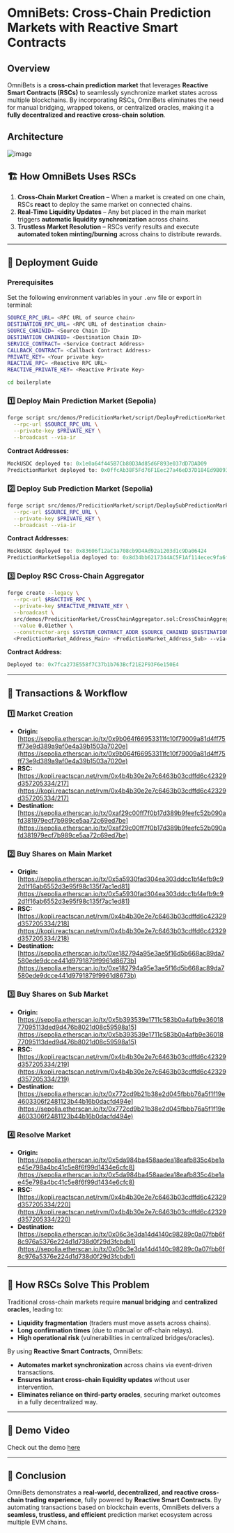 # OmniBets: Cross-Chain Prediction Markets with Reactive Smart Contracts

## Overview

OmniBets is a **cross-chain prediction market** that leverages **Reactive Smart Contracts (RSCs)** to seamlessly synchronize market states across multiple blockchains. By incorporating RSCs, OmniBets eliminates the need for manual bridging, wrapped tokens, or centralized oracles, making it a **fully decentralized and reactive cross-chain solution**.

## Architecture

![image](https://github.com/user-attachments/assets/002e164a-0f84-468b-9637-e6dd2ade5ef8)

## 🏗️ **How OmniBets Uses RSCs**

1. **Cross-Chain Market Creation** – When a market is created on one chain, RSCs **react** to deploy the same market on connected chains.
2. **Real-Time Liquidity Updates** – Any bet placed in the main market triggers **automatic liquidity synchronization** across chains.
3. **Trustless Market Resolution** – RSCs verify results and execute **automated token minting/burning** across chains to distribute rewards.

---

## 🚀 **Deployment Guide**

### **Prerequisites**

Set the following environment variables in your `.env` file or export in terminal:

```bash
SOURCE_RPC_URL= <RPC URL of source chain>
DESTINATION_RPC_URL= <RPC URL of destination chain>
SOURCE_CHAINID= <Source Chain ID>
DESTINATION_CHAINID= <Destination Chain ID>
SERVICE_CONTRACT= <Service Contract Address>
CALLBACK_CONTRACT= <Callback Contract Address>
PRIVATE_KEY= <Your private key>
REACTIVE_RPC= <Reactive RPC URL>
REACTIVE_PRIVATE_KEY= <Reactive Private Key>
```

```bash
cd boilerplate
```

### **1️⃣ Deploy Main Prediction Market (Sepolia)**

```bash
forge script src/demos/PredicitionMarket/script/DeployPredictionMarket.s.sol \
  --rpc-url $SOURCE_RPC_URL \
  --private-key $PRIVATE_KEY \
  --broadcast --via-ir
```

**Contract Addresses:**

```ts
MockUSDC deployed to: 0x1e0a64f445B7Cb80D3Ad85d6F893e037dD7DAD09
PredictionMarket deployed to: 0x0ffcAb38F5Fd76F1Eec27a46eD37D184Ed9B0931
```

### **2️⃣ Deploy Sub Prediction Market (Sepolia)**

```bash
forge script src/demos/PredicitionMarket/script/DeploySubPredictionMarket.s.sol \
  --rpc-url $SOURCE_RPC_URL \
  --private-key $PRIVATE_KEY \
  --broadcast --via-ir
```

**Contract Addresses:**

```ts
MockUSDC deployed to: 0x83606f12aC1a708cb9D4Ad92a1203d1c9Da06424
PredictionMarketSepolia deployed to: 0x8d34bb6217344AC5F1Af114ecec9fa6f4038B5c2
```

### **3️⃣ Deploy RSC Cross-Chain Aggregator**

```bash
forge create --legacy \
  --rpc-url $REACTIVE_RPC \
  --private-key $REACTIVE_PRIVATE_KEY \
  --broadcast \
  src/demos/PredicitionMarket/CrossChainAggregator.sol:CrossChainAggregator \
  --value 0.01ether \
  --constructor-args $SYSTEM_CONTRACT_ADDR $SOURCE_CHAINID $DESTINATION_CHAINID \
  <PredictionMarket_Address_Main> <PredictionMarket_Address_Sub> --via-ir
```

**Contract Address:**

```ts
Deployed to: 0x7fca273E558f7C37b1b763Bcf21E2F93F6e150E4
```

---

## 🔗 **Transactions & Workflow**

### **1️⃣ Market Creation**

- **Origin:** [https://sepolia.etherscan.io/tx/0x9b064f66953311fc10f79009a81d4ff75ff73e9d389a9af0e4a39b1503a7020e](https://sepolia.etherscan.io/tx/0x9b064f66953311fc10f79009a81d4ff75ff73e9d389a9af0e4a39b1503a7020e)
- **RSC:** [https://kopli.reactscan.net/rvm/0x4b4b30e2e7c6463b03cdffd6c42329d357205334/217](https://kopli.reactscan.net/rvm/0x4b4b30e2e7c6463b03cdffd6c42329d357205334/217)
- **Destination:** [https://sepolia.etherscan.io/tx/0xaf29c00ff7f0b17d389b9feefc52b090afd381979ecf7b989ce5aa72c69ed7be](https://sepolia.etherscan.io/tx/0xaf29c00ff7f0b17d389b9feefc52b090afd381979ecf7b989ce5aa72c69ed7be)

### **2️⃣ Buy Shares on Main Market**

- **Origin:** [https://sepolia.etherscan.io/tx/0x5a5930fad304ea303ddcc1bf4efb9c92d1f16ab6552d3e95f98c135f7ac1ed81](https://sepolia.etherscan.io/tx/0x5a5930fad304ea303ddcc1bf4efb9c92d1f16ab6552d3e95f98c135f7ac1ed81)
- **RSC:** [https://kopli.reactscan.net/rvm/0x4b4b30e2e7c6463b03cdffd6c42329d357205334/218](https://kopli.reactscan.net/rvm/0x4b4b30e2e7c6463b03cdffd6c42329d357205334/218)
- **Destination:** [https://sepolia.etherscan.io/tx/0xe182794a95e3ae5f16d5b668ac89da7580ede9dcce441d9791879f9961d8673b](https://sepolia.etherscan.io/tx/0xe182794a95e3ae5f16d5b668ac89da7580ede9dcce441d9791879f9961d8673b)

### **3️⃣ Buy Shares on Sub Market**

- **Origin:** [https://sepolia.etherscan.io/tx/0x5b393539e1711c583b0a4afb9e3601877095113ded9d476b8021d08c59598a15](https://sepolia.etherscan.io/tx/0x5b393539e1711c583b0a4afb9e3601877095113ded9d476b8021d08c59598a15)
- **RSC:** [https://kopli.reactscan.net/rvm/0x4b4b30e2e7c6463b03cdffd6c42329d357205334/219](https://kopli.reactscan.net/rvm/0x4b4b30e2e7c6463b03cdffd6c42329d357205334/219)
- **Destination:** [https://sepolia.etherscan.io/tx/0x772cd9b21b38e2d045fbbb76a5f1f19e4603306f2481123b44b16b0dacfd494e](https://sepolia.etherscan.io/tx/0x772cd9b21b38e2d045fbbb76a5f1f19e4603306f2481123b44b16b0dacfd494e)

### **4️⃣ Resolve Market**

- **Origin:** [https://sepolia.etherscan.io/tx/0x5da984ba458aadea18eafb835c4be1ae45e798a4bc41c5e8f6f99d1434e6cfc8](https://sepolia.etherscan.io/tx/0x5da984ba458aadea18eafb835c4be1ae45e798a4bc41c5e8f6f99d1434e6cfc8)
- **RSC:** [https://kopli.reactscan.net/rvm/0x4b4b30e2e7c6463b03cdffd6c42329d357205334/220](https://kopli.reactscan.net/rvm/0x4b4b30e2e7c6463b03cdffd6c42329d357205334/220)
- **Destination:** [https://sepolia.etherscan.io/tx/0x06c3e3da14d4140c98289c0a07fbb6f8c976a5376e224d1d738d0f29d3fcbdb1](https://sepolia.etherscan.io/tx/0x06c3e3da14d4140c98289c0a07fbb6f8c976a5376e224d1d738d0f29d3fcbdb1)

---

## 📜 **How RSCs Solve This Problem**

Traditional cross-chain markets require **manual bridging** and **centralized oracles**, leading to:

- **Liquidity fragmentation** (traders must move assets across chains).
- **Long confirmation times** (due to manual or off-chain relays).
- **High operational risk** (vulnerabilities in centralized bridges/oracles).

By using **Reactive Smart Contracts**, OmniBets:

- **Automates market synchronization** across chains via event-driven transactions.
- **Ensures instant cross-chain liquidity updates** without user intervention.
- **Eliminates reliance on third-party oracles**, securing market outcomes in a fully decentralized way.

---

## 🎥 **Demo Video**

Check out the demo [here](https://youtu.be/aCqR4iyn8pM)

---

## 📝 **Conclusion**

OmniBets demonstrates a **real-world, decentralized, and reactive cross-chain trading experience**, fully powered by **Reactive Smart Contracts**. By automating transactions based on blockchain events, OmniBets delivers a **seamless, trustless, and efficient** prediction market ecosystem across multiple EVM chains.
